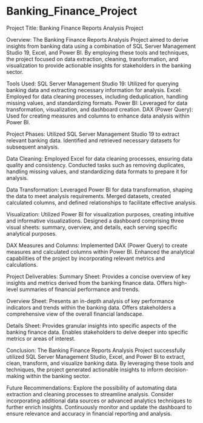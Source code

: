 # Banking_Finance_Project

Project Title: Banking Finance Reports Analysis Project

Overview:
   The Banking Finance Reports Analysis Project aimed to derive insights from banking data using a combination of SQL Server Management Studio 
   19, Excel, and Power BI. By employing these tools and techniques, the project focused on data extraction, cleaning, transformation, and visualization 
   to provide actionable insights for stakeholders in the banking sector.

Tools Used:
   SQL Server Management Studio 19: Utilized for querying banking data and extracting necessary information for analysis.
   Excel: Employed for data cleaning processes, including deduplication, handling missing values, and standardizing formats. 
   Power BI: Leveraged for data transformation, visualization, and dashboard creation.
   DAX (Power Query): Used for creating measures and columns to enhance data analysis within Power BI.
   
Project Phases:
   Utilized SQL Server Management Studio 19 to extract relevant banking data.
   Identified and retrieved necessary datasets for subsequent analysis.
   
Data Cleaning:
   Employed Excel for data cleaning processes, ensuring data quality and consistency.
   Conducted tasks such as removing duplicates, handling missing values, and standardizing data formats to prepare it for analysis.

Data Transformation:
   Leveraged Power BI for data transformation, shaping the data to meet analysis requirements.
   Merged datasets, created calculated columns, and defined relationships to facilitate effective analysis.

Visualization:
   Utilized Power BI for visualization purposes, creating intuitive and informative visualizations.
   Designed a dashboard comprising three visual sheets: summary, overview, and details, each serving specific analytical purposes.

DAX Measures and Columns:
   Implemented DAX (Power Query) to create measures and calculated columns within Power BI.
   Enhanced the analytical capabilities of the project by incorporating relevant metrics and calculations.

Project Deliverables:
Summary Sheet:
   Provides a concise overview of key insights and metrics derived from the banking finance data.
   Offers high-level summaries of financial performance and trends.

Overview Sheet:
   Presents an in-depth analysis of key performance indicators and trends within the banking data.
   Offers stakeholders a comprehensive view of the overall financial landscape.

Details Sheet:
   Provides granular insights into specific aspects of the banking finance data.
   Enables stakeholders to delve deeper into specific metrics or areas of interest.

Conclusion:
   The Banking Finance Reports Analysis Project successfully utilized SQL Server Management Studio, Excel, and Power BI to extract, clean,
   transform, and visualize banking data. By leveraging these tools and techniques, the project generated actionable insights to inform decision-making within the banking sector.

Future Recommendations:
   Explore the possibility of automating data extraction and cleaning processes to streamline analysis. 
   Consider incorporating additional data sources or advanced analytics techniques to further enrich insights.
   Continuously monitor and update the dashboard to ensure relevance and accuracy in financial reporting and analysis.



